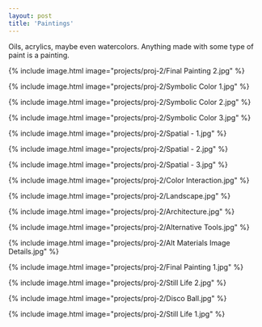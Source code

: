 ```yaml
---
layout: post
title: 'Paintings'
---
```


Oils, acrylics, maybe even watercolors. Anything made with some type of paint is a painting.

{% include image.html image="projects/proj-2/Final Painting 2.jpg" %}

{% include image.html image="projects/proj-2/Symbolic Color 1.jpg" %}

{% include image.html image="projects/proj-2/Symbolic Color 2.jpg" %}

{% include image.html image="projects/proj-2/Symbolic Color 3.jpg" %}

{% include image.html image="projects/proj-2/Spatial - 1.jpg" %}

{% include image.html image="projects/proj-2/Spatial - 2.jpg" %}

{% include image.html image="projects/proj-2/Spatial - 3.jpg" %}

{% include image.html image="projects/proj-2/Color Interaction.jpg" %}

{% include image.html image="projects/proj-2/Landscape.jpg" %}

{% include image.html image="projects/proj-2/Architecture.jpg" %}

{% include image.html image="projects/proj-2/Alternative Tools.jpg" %}

{% include image.html image="projects/proj-2/Alt Materials Image Details.jpg" %}

{% include image.html image="projects/proj-2/Final Painting 1.jpg" %}

{% include image.html image="projects/proj-2/Still Life 2.jpg" %}

{% include image.html image="projects/proj-2/Disco Ball.jpg" %}

{% include image.html image="projects/proj-2/Still Life 1.jpg" %}
